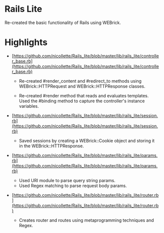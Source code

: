 Rails Lite
==========

Re-created the basic functionality of Rails using WEBrick.

Highlights
==========

*   [https://github.com/nicollette/Rails_lite/blob/master/lib/rails_lite/controller_base.rb](https://github.com/nicollette/Rails_lite/blob/master/lib/rails_lite/controller_base.rb)
    *   Re-created #render_content and #redirect_to methods using WEBrick::HTTPRequest and WEBrick::HTTPResponse classes.
    
    *   Re-created #render method that reads and evaluates templates. Used the #binding method to capture the controller's instance variables.
    
*   [https://github.com/nicollette/Rails_lite/blob/master/lib/rails_lite/session.rb](https://github.com/nicollette/Rails_lite/blob/master/lib/rails_lite/session.rb)
    *   Saved sessions by creating a WEBrick::Cookie object and storing it in the WEBrick::HTTPResponse. 
    
*   [https://github.com/nicollette/Rails_lite/blob/master/lib/rails_lite/params.rb](https://github.com/nicollette/Rails_lite/blob/master/lib/rails_lite/params.rb)
    *   Used URI module to parse query string params.
    *   Used Regex matching to parse request body params.
  
*   [https://github.com/nicollette/Rails_lite/blob/master/lib/rails_lite/router.rb](https://github.com/nicollette/Rails_lite/blob/master/lib/rails_lite/router.rb)
    *   Creates router and routes using metaprogramming techniques and Regex.